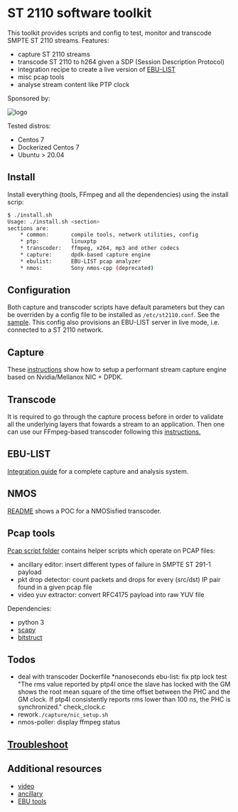 # ST 2110 software toolkit

This toolkit provides scripts and config to test, monitor and transcode SMPTE ST 2110 streams.
Features:

* capture ST 2110 streams
* transcode ST 2110 to h264 given a SDP (Session Description Protocol)
* integration recipe to create a live version of [EBU-LIST](https://tech.ebu.ch/list)
* misc pcap tools
* analyse stream content like PTP clock

Sponsored by:

![logo](https://site-cbc.radio-canada.ca/site/annual-reports/2014-2015/_images/about/services/cbc-radio-canada.png)

Tested distros:
* Centos 7
* Dockerized Centos 7
* Ubuntu > 20.04

## Install

Install everything (tools, FFmpeg and all the dependencies) using the install scrip:

```sh
$ ./install.sh
Usage: ./install.sh <section>
sections are:
    * common:       compile tools, network utilities, config
    * ptp:          linuxptp
    * transcoder:   ffmpeg, x264, mp3 and other codecs
    * capture:      dpdk-based capture engine
    * ebulist:      EBU-LIST pcap analyzer
    * nmos:         Sony nmos-cpp (deprecated)
```

## Configuration

Both capture and transcoder scripts have default parameters but they can
be overriden by a config file to be installed as `/etc/st2110.conf`.
See the [sample](./config/st2110.conf). This config also provisions an
EBU-LIST server in live mode, i.e. connected to a ST 2110 network.

## Capture

These [instructions](https://github.com/pkeroulas/st2110-toolkit/blob/master/capture/README.md)
show how to setup a performant stream capture engine based on Nvidia/Mellanox NIC + DPDK.

## Transcode

It is required to go through the capture process before in order to
validate all the underlying layers that fowards a stream to an application.
Then one can use our FFmpeg-based transcoder following this [instructions.](https://github.com/pkeroulas/st2110-toolkit/blob/master/transcoder/README.md)

## EBU-LIST

[Integration guide](https://github.com/pkeroulas/st2110-toolkit/blob/master/ebu-list/README.md) for a complete capture and analysis system.

## NMOS

[README](https://github.com/pkeroulas/st2110-toolkit/blob/master/nmos/README.md) shows a POC for a NMOSisfied transcoder.

## Pcap tools

[Pcap script folder](https://github.com/pkeroulas/st2110-toolkit/blob/master/pcap) contains helper scripts which operate on PCAP files:

* ancillary editor: insert different types of failure in SMPTE ST 291-1 payload
* pkt drop detector: count packets and drops for every (src/dst) IP pair found in a given pcap file
* video yuv extractor: convert RFC4175 payload into raw YUV file

Dependencies:

* python 3
* [scapy](https://scapy.net/)
* [bitstruct](https://pypi.org/project/bitstruct/)

## Todos

* deal with transcoder Dockerfile
*nanoseconds ebu-list: fix ptp lock test
    "The rms value reported by ptp4l once the slave has locked with the GM shows the root mean square of the time offset between the PHC and the GM clock. If ptp4l consistently reports rms lower than 100 ns, the PHC is synchronized."
    check_clock.c
* rework`./capture/nic_setup.sh`
* nmos-poller: display ffmpeg status

## [Troubleshoot](./doc/troubleshoot.md)

## Additional resources

* [video](https://github.com/FOXNEOAdvancedTechnology/smpte2110-20-dissector)
* [ancillary](https://github.com/FOXNEOAdvancedTechnology/smpte2110-40-dissector)
* [EBU tools](https://github.com/ebu/smpte2110-analyzer)

